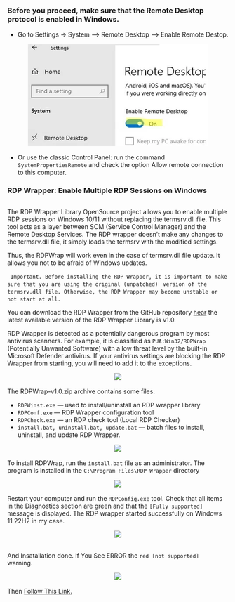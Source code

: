 ### Before you proceed, make sure that the Remote Desktop protocol is enabled in Windows.
  - Go to Settings -> System --> Remote Desktop --> Enable Remote Destop.
   <div align="center">
	<img src="https://raw.githubusercontent.com/rhshourav/RDPWrap/refs/heads/main/src/img/img_2.jpg">
  </div>   

  
  - Or use the classic Control Panel: run the command  ``` SystemPropertiesRemote ```   and check the option Allow remote connection to this computer.


### RDP Wrapper: Enable Multiple RDP Sessions on Windows
##
The RDP Wrapper Library OpenSource project allows you to enable multiple RDP sessions on Windows 10/11 without replacing the termsrv.dll file. This tool acts as a layer between SCM (Service Control Manager) and the Remote Desktop Services. The RDP wrapper doesn’t make any changes to the termsrv.dll file, it simply loads the termsrv with the modified settings.

Thus, the RDPWrap will work even in the case of termsrv.dll file update. It allows you not to be afraid of Windows updates.

``` Important. Before installing the RDP Wrapper, it is important to make sure that you are using the original (unpatched)```
``` version of the termsrv.dll file. Otherwise, the RDP Wrapper may become unstable or not start at all.```

You can download the RDP Wrapper from the GitHub repository [hear](https://github.com/rhshourav/RDPWrap/releases) the latest available version of the RDP Wrapper Library is v1.0.

RDP Wrapper is detected as a potentially dangerous program by most antivirus scanners.  For example, it is classified as ```PUA:Win32/RDPWrap ```(Potentially Unwanted Software) with a low threat level by the built-in Microsoft Defender antivirus. If your antivirus settings are blocking the RDP Wrapper from starting, you will need to add it to the exceptions.
<div align="center">
	<img style='center' src="https://raw.githubusercontent.com/rhshourav/RDPWrap/refs/heads/main/src/img/img_3.jpg">
</div>



The RDPWrap-v1.0.zip archive contains some files:
-  ```RDPWinst.exe``` — used to install/uninstall an RDP wrapper library
-  ```RDPConf.exe``` — RDP Wrapper configuration tool
-  ```RDPCheck.exe``` — an RDP check tool (Local RDP Checker)
-  ```install.bat, uninstall.bat, update.bat``` — batch files to install, uninstall, and update RDP Wrapper.

<div align="center">
	<img style='center' src="https://raw.githubusercontent.com/rhshourav/RDPWrap/refs/heads/main/src/img/img_4.jpg">
</div>



To install RDPWrap, run the ```install.bat``` file as an administrator. The program is installed in the ````C:\Program Files\RDP Wrapper```` directory

<div align="center">
	<img style='center' src="https://raw.githubusercontent.com/rhshourav/RDPWrap/refs/heads/main/src/img/img_5.jpg">
</div>


Restart your computer and run the ```RDPConfig.exe``` tool. Check that all items in the Diagnostics section are green and that the ```[Fully supported]``` message is displayed. The RDP wrapper started successfully on Windows 11 22H2 in my case.




<div align="center">
	<img style='center' src="https://raw.githubusercontent.com/rhshourav/RDPWrap/refs/heads/main/src/img/img_6.jpg">
</div>


##


And Insatallation done. If You See ERROR  the ```red [not supported] ``` warning.


<div align="center">
	<img style='center' src="https://raw.githubusercontent.com/rhshourav/RDPWrap/refs/heads/main/src/img/img_7.jpg">
</div>


Then [Follow This Link.](https://github.com/rhshourav/RDPWrap/blob/main/not-Supported_FIX.md)
